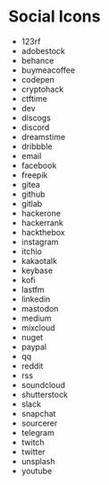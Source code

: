 # Social Icons

* 123rf
* adobestock
* behance
* buymeacoffee
* codepen
* cryptohack
* ctftime
* dev
* discogs
* discord
* dreamstime
* dribbble
* email
* facebook
* freepik
* gitea
* github
* gitlab
* hackerone
* hackerrank
* hackthebox
* instagram
* itchio
* kakaotalk
* keybase
* kofi
* lastfm
* linkedin
* mastodon
* medium
* mixcloud
* nuget
* paypal
* qq
* reddit
* rss
* soundcloud
* shutterstock
* slack
* snapchat
* sourcerer
* telegram
* twitch
* twitter
* unsplash
* youtube